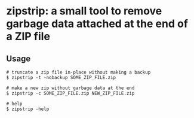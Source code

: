 # zipstrip: a small tool to remove garbage data attached at the end of a ZIP file

## Usage
```
# truncate a zip file in-place without making a backup
$ zipstrip -t -nobackup SOME_ZIP_FILE.zip

# make a new zip without garbage data at the end
$ zipstrip -c SOME_ZIP_FILE.zip NEW_ZIP_FILE.zip

# help
$ zipstrip -help
```

